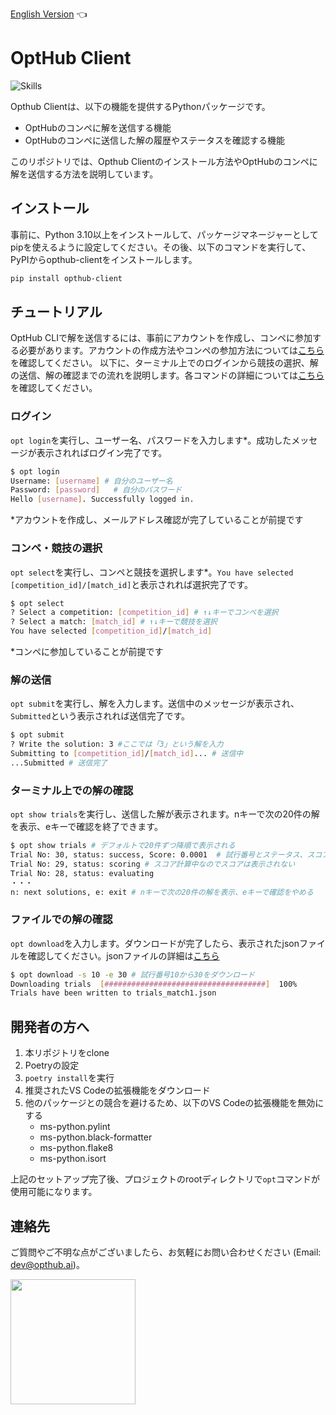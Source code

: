 [English Version](https://github.com/opthub-org/opthub-client) 👈

# OptHub Client

![Skills](https://skillicons.dev/icons?i=py,graphql,docker,vscode,github)

Opthub Clientは、以下の機能を提供するPythonパッケージです。

- OptHubのコンペに解を送信する機能
- OptHubのコンペに送信した解の履歴やステータスを確認する機能

このリポジトリでは、Opthub Clientのインストール方法やOptHubのコンペに解を送信する方法を説明しています。

## インストール

事前に、Python 3.10以上をインストールして、パッケージマネージャーとしてpipを使えるように設定してください。その後、以下のコマンドを実行して、PyPIからopthub-clientをインストールします。

```bash
pip install opthub-client
```

## チュートリアル

<!-- ここを変更する際にはnotionのチュートリアルも変更する必要あり -->
OptHub CLIで解を送信するには、事前にアカウントを作成し、コンペに参加する必要があります。アカウントの作成方法やコンペの参加方法については[こちら](https://opthub.notion.site/1b96e2f4e9424db0934f297ee0351403?pvs=4)を確認してください。
以下に、ターミナル上でのログインから競技の選択、解の送信、解の確認までの流れを説明します。各コマンドの詳細については[こちら](https://opthub.notion.site/OptHub-Client-1fec52032bca4cdda14d5a28c0028952?pvs=4)を確認してください。

### ログイン

`opt login`を実行し、ユーザー名、パスワードを入力します*。成功したメッセージが表示されればログイン完了です。
```bash
$ opt login
Username: [username] # 自分のユーザー名
Password: [password]   # 自分のパスワード
Hello [username]. Successfully logged in.
```
\*アカウントを作成し、メールアドレス確認が完了していることが前提です

### コンペ・競技の選択

`opt select`を実行し、コンペと競技を選択します*。`You have selected [competition_id]/[match_id]`と表示されれば選択完了です。
```bash
$ opt select
? Select a competition: [competition_id] # ↑↓キーでコンペを選択
? Select a match: [match_id] # ↑↓キーで競技を選択
You have selected [competition_id]/[match_id] 
```
\*コンペに参加していることが前提です

### 解の送信

`opt submit`を実行し、解を入力します。送信中のメッセージが表示され、`Submitted`という表示されれば送信完了です。

```bash
$ opt submit
? Write the solution: 3 #ここでは「3」という解を入力 
Submitting to [competition_id]/[match_id]... # 送信中
...Submitted # 送信完了
```

### ターミナル上での解の確認

`opt show trials`を実行し、送信した解が表示されます。nキーで次の20件の解を表示、eキーで確認を終了できます。
```bash
$ opt show trials # デフォルトで20件ずつ降順で表示される
Trial No: 30, status: success, Score: 0.0001  # 試行番号とステータス、スコアが表示
Trial No: 29, status: scoring # スコア計算中なのでスコアは表示されない
Trial No: 28, status: evaluating
・・・
n: next solutions, e: exit # nキーで次の20件の解を表示、eキーで確認をやめる
```

### ファイルでの解の確認

`opt download`を入力します。ダウンロードが完了したら、表示されたjsonファイルを確認してください。jsonファイルの詳細は[こちら](https://opthub.notion.site/download-11519960ee914c9e91983f899cbfdbfa?pvs=4)

```bash
$ opt download -s 10 -e 30 # 試行番号10から30をダウンロード
Downloading trials  [####################################]  100%
Trials have been written to trials_match1.json 
```

## 開発者の方へ
1. 本リポジトリをclone
2. Poetryの設定
3. `poetry install`を実行
4. 推奨されたVS Codeの拡張機能をダウンロード
5. 他のパッケージとの競合を避けるため、以下のVS Codeの拡張機能を無効にする
    - ms-python.pylint
    - ms-python.black-formatter
    - ms-python.flake8
    - ms-python.isort

上記のセットアップ完了後、プロジェクトのrootディレクトリで`opt`コマンドが使用可能になります。

## 連絡先 <a id="Contact"></a>

ご質問やご不明な点がございましたら、お気軽にお問い合わせください (Email: dev@opthub.ai)。

<img src="https://opthub.ai/assets/images/logo.svg" width="200">

